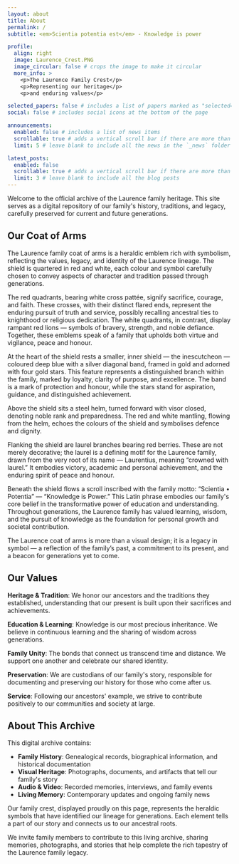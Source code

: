 ```yaml
---
layout: about
title: About
permalink: /
subtitle: <em>Scientia potentia est</em> - Knowledge is power

profile:
  align: right
  image: Laurence_Crest.PNG
  image_circular: false # crops the image to make it circular
  more_info: >
    <p>The Laurence Family Crest</p>
    <p>Representing our heritage</p>
    <p>and enduring values</p>

selected_papers: false # includes a list of papers marked as "selected={true}"
social: false # includes social icons at the bottom of the page

announcements:
  enabled: false # includes a list of news items
  scrollable: true # adds a vertical scroll bar if there are more than 3 news items
  limit: 5 # leave blank to include all the news in the `_news` folder

latest_posts:
  enabled: false
  scrollable: true # adds a vertical scroll bar if there are more than 3 new posts items
  limit: 3 # leave blank to include all the blog posts
---
```


Welcome to the official archive of the Laurence family heritage. This site serves as a digital repository of our family's history, traditions, and legacy, carefully preserved for current and future generations.

## Our Coat of Arms

The Laurence family coat of arms is a heraldic emblem rich with symbolism, reflecting the values, legacy, and identity of the Laurence lineage. The shield is quartered in red and white, each colour and symbol carefully chosen to convey aspects of character and tradition passed through generations.

The red quadrants, bearing white cross pattée, signify sacrifice, courage, and faith. These crosses, with their distinct flared ends, represent the enduring pursuit of truth and service, possibly recalling ancestral ties to knighthood or religious dedication. The white quadrants, in contrast, display rampant red lions — symbols of bravery, strength, and noble defiance. Together, these emblems speak of a family that upholds both virtue and vigilance, peace and honour.

At the heart of the shield rests a smaller, inner shield — the inescutcheon — coloured deep blue with a silver diagonal band, framed in gold and adorned with four gold stars. This feature represents a distinguished branch within the family, marked by loyalty, clarity of purpose, and excellence. The band is a mark of protection and honour, while the stars stand for aspiration, guidance, and distinguished achievement.

Above the shield sits a steel helm, turned forward with visor closed, denoting noble rank and preparedness. The red and white mantling, flowing from the helm, echoes the colours of the shield and symbolises defence and dignity.

Flanking the shield are laurel branches bearing red berries. These are not merely decorative; the laurel is a defining motif for the Laurence family, drawn from the very root of its name — Laurentius, meaning “crowned with laurel.” It embodies victory, academic and personal achievement, and the enduring spirit of peace and honour.

Beneath the shield flows a scroll inscribed with the family motto: “Scientia • Potentia” — “Knowledge is Power.” This Latin phrase embodies our family's core belief in the transformative power of education and understanding. Throughout generations, the Laurence family has valued learning, wisdom, and the pursuit of knowledge as the foundation for personal growth and societal contribution.

The Laurence coat of arms is more than a visual design; it is a legacy in symbol — a reflection of the family’s past, a commitment to its present, and a beacon for generations yet to come.

## Our Values

**Heritage & Tradition**: We honor our ancestors and the traditions they established, understanding that our present is built upon their sacrifices and achievements.

**Education & Learning**: Knowledge is our most precious inheritance. We believe in continuous learning and the sharing of wisdom across generations.

**Family Unity**: The bonds that connect us transcend time and distance. We support one another and celebrate our shared identity.

**Preservation**: We are custodians of our family's story, responsible for documenting and preserving our history for those who come after us.

**Service**: Following our ancestors' example, we strive to contribute positively to our communities and society at large.

## About This Archive

This digital archive contains:
- **Family History**: Genealogical records, biographical information, and historical documentation
- **Visual Heritage**: Photographs, documents, and artifacts that tell our family's story
- **Audio & Video**: Recorded memories, interviews, and family events
- **Living Memory**: Contemporary updates and ongoing family news

Our family crest, displayed proudly on this page, represents the heraldic symbols that have identified our lineage for generations. Each element tells a part of our story and connects us to our ancestral roots.

We invite family members to contribute to this living archive, sharing memories, photographs, and stories that help complete the rich tapestry of the Laurence family legacy.
